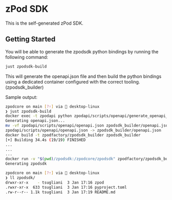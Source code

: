 # zPod SDK

This is the self-generated zPod SDK.

## Getting Started

You will be able to generate the zpodsdk python bindings by running the following command:

```bash
just zpodsdk-build
```

This will generate the openapi.json file and then build the python bindings using a dedicated container configured with the correct tooling. (zpodsdk_builder)

Sample output:

```bash
zpodcore on main [?⇡] via 🐳 desktop-linux
❯ just zpodsdk-build
docker exec -t zpodapi python zpodapi/scripts/openapi/generate_openapi_json.py
Generating openapi.json...
mv -vf zpodapi/scripts/openapi/openapi.json zpodsdk_builder/openapi.json
zpodapi/scripts/openapi/openapi.json -> zpodsdk_builder/openapi.json
docker build -t zpodfactory/zpodsdk_builder zpodsdk_builder
[+] Building 34.4s (19/19) FINISHED
...
...
...
docker run -v "$(pwd)/zpodsdk:/zpodcore/zpodsdk" zpodfactory/zpodsdk_builder
Generating zpodsdk

zpodcore on main [?⇡] via 🐳 desktop-linux
❯ ll zpodsdk/
drwxr-xr-x    - tsugliani  3 Jan 17:16 zpod
.rwxr-xr-x  633 tsugliani  3 Jan 17:16 pyproject.toml
.rw-r--r-- 1.1k tsugliani  3 Jan 17:19 README.md
```
